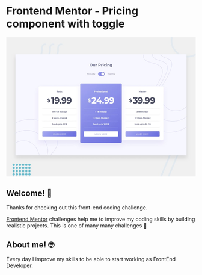 # Frontend Mentor - Pricing component with toggle

![Design preview for the Pricing component with toggle coding challenge](./design/desktop-preview.jpg)

## Welcome! 👋

Thanks for checking out this front-end coding challenge.

[Frontend Mentor](https://www.frontendmentor.io) challenges help me to improve my coding skills by building realistic projects. 
This is one of many many challenges 💪

## About me! 🤓
Every day I improve my skills  to be able to start working as FrontEnd Developer.
